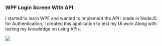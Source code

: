 ### WPF Login Screen With API

I started to learn WPF and wanted to implement the API I made in NodeJS for Authentication, I created this application to test my UI work Along with testing my knowledge on using APIs.

<img src="https://i.imgur.com/vZlftYV.png">
